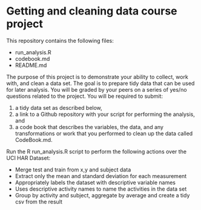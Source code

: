 # Getting and cleaning data course project

This repository contains the following files:

* run_analysis.R
* codebook.md
* README.md

The purpose of this project is to demonstrate your ability to collect, work with, and clean a data set. The goal is to prepare tidy data that can be used for later analysis. You will be graded by your peers on a series of yes/no questions related to the project. You will be required to submit: 
1) a tidy data set as described below,
2) a link to a Github repository with your script for performing the analysis, and 
3) a code book that describes the variables, the data, and any transformations or work that you performed to clean up the data called CodeBook.md. 

Run the R run_analysis.R script to perform the following actions over the UCI HAR Dataset:

* Merge test and train from x,y and subject data
* Extract only the mean and standard deviation for each measurement
* Appropriately labels the dataset with descriptive variable names
* Uses descriptive activity names to name the activities in the data set
* Group by activity and subject, aggregate by average and create a tidy csv from the result
